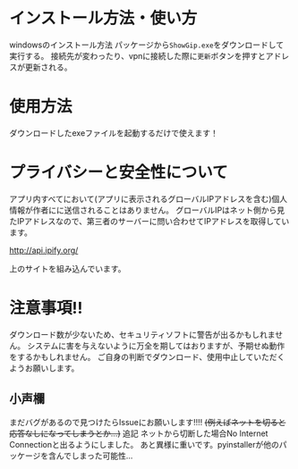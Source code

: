 # インストール方法・使い方
windowsのインストール方法
パッケージから`ShowGip.exe`をダウンロードして実行する。
接続先が変わったり、vpnに接続した際に`更新`ボタンを押すとアドレスが更新される。
# 使用方法
ダウンロードしたexeファイルを起動するだけで使えます！
# プライバシーと安全性について
アプリ内すべてにおいて(アプリに表示されるグローバルIPアドレスを含む)個人情報が作者にに送信されることはありません。
グローバルIPはネット側から見たIPアドレスなので、第三者のサーバーに問い合わせてIPアドレスを取得しています。

http://api.ipify.org/

上のサイトを組み込んでいます。

# 注意事項!!
ダウンロード数が少ないため、セキュリティソフトに警告が出るかもしれません。
システムに害を与えないように万全を期してはおりますが、予期せぬ動作をするかもしれません。
ご自身の判断でダウンロード、使用中止していただくようお願いします。

## 小声欄
まだバグがあるので見つけたらIssueにお願いします!!!!
~~(例えばネットを切ると応答なしになってしまうとか...)~~
追記 ネットから切断した場合No Internet Connectionと出るようにしました。
あと異様に重いです。pyinstallerが他のパッケージを含んでしまった可能性...
